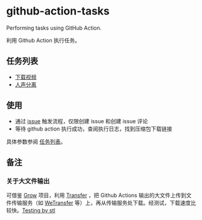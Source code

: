 # github-action-tasks
Performing tasks using GitHub Action.

利用 Github Action 执行任务。

## 任务列表

- [下载视频](./download-videos)
- [人声分离](./separate-audios)

## 使用

- 通过 [issue](https://github.com/pansong291/github-action-tasks/issues) 触发流程，仅限创建 issue 和创建 issue 评论
- 等待 github action 执行成功，查阅执行日志，找到压缩包下载链接

具体参数参阅 [任务列表](#任务列表)。

## 备注

### 关于大文件输出
可借鉴 [Grow](https://github.com/Borber/Grow) 项目，利用 [Transfer](https://github.com/Mikubill/transfer) ，把 Github Actions 输出的大文件上传到文件传输服务（如 [WeTransfer](https://wetransfer.com/) 等）上，再从传输服务处下载。经测试，下载速度比较快。[Testing by stl](https://github.com/Sweetlemon68/github-actions-youtube-dl)
